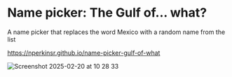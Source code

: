 # Name picker: The Gulf of... what?

A name picker that replaces the word Mexico with a random name from the list

https://nperkinsr.github.io/name-picker-gulf-of-what

![Screenshot 2025-02-20 at 10 28 33](https://github.com/user-attachments/assets/22ca549b-6184-49b4-bab7-d263f4fb865f)

